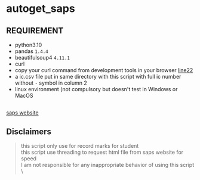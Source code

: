 # autoget_saps
## REQUIREMENT
- python3.10
- pandas `1.4.4`
- beautifulsoup4 `4.11.1`
- curl
- copy your curl command from development tools in your browser [line22](https://github.com/dingzy53/autoget_saps/blob/85ef1d1e5aa7eedcbd62c39de20730df6f01a04c/autoget_saps.py#L22)
- a ic.csv file put in same directory with this script with full ic number without `-` symbol in column 2
- linux environment (not compulsory but doesn't test in Windows or MacOS

##
[saps website](https://sapsnkra.moe.gov.my/ibubapa2/index.php)

## Disclaimers
> this script only use for record marks for student \
> this script use threading to request html file from saps website for speed \
> I am not responsible for any inappropriate behavior of using this script \

